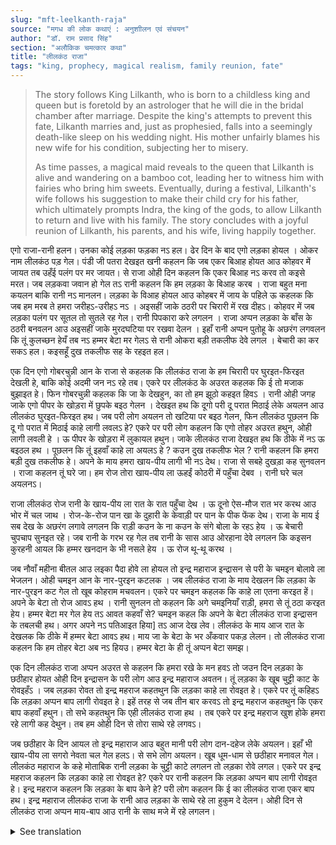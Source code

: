 ```yaml
---
slug: "mft-leelkanth-raja"
source: "मगध की लोक कथाएं : अनुशाीलन एवं संचयन"
author: "डॉ. राम प्रसाद सिंह"
section: "अलौकिक चमत्‍कार कथा"
title: "लीलकंठ राजा"
tags: "king, prophecy, magical realism, family reunion, fate"
---
```

<blockquote>
The story follows King Lilkanth, who is born to a childless king and queen but is foretold by an astrologer that he will die in the bridal chamber after marriage. Despite the king's attempts to prevent this fate, Lilkanth marries and, just as prophesied, falls into a seemingly death-like sleep on his wedding night. His mother unfairly blames his new wife for his condition, subjecting her to misery.

As time passes, a magical maid reveals to the queen that Lilkanth is alive and wandering on a bamboo cot, leading her to witness him with fairies who bring him sweets. Eventually, during a festival, Lilkanth's wife follows his suggestion to make their child cry for his father, which ultimately prompts Indra, the king of the gods, to allow Lilkanth to return and live with his family. The story concludes with a joyful reunion of Lilkanth, his parents, and his wife, living happily together.
</blockquote>

एगो राजा-रानी हलन। उनका कोई लड़का फड़का नऽ हल। ढेर दिन के बाद एगो लड़का होयल । ओकर नाम लीलकंठ पड़ गेल। पंडी जी पतरा देखइत खनी कहलन कि जब एकर बिआह होयत आउ कोहवर में जायत तब उहँई पलंग पर मर जायत। से राजा ओही दिन कहलन कि एकर बिआह नऽ करव तो कइसे मरत। जब लड़कवा जवान हो गेल तऽ रानी कहलन कि हम लड़का के बिआह करब । राजा बहुत मना कयलन बाकि रानी नऽ मानलन। लड़का के विआह होयल आउ कोहबर में जाय के पहिले ऊ कहलक कि जब हम मरब ते हमरा जरीहऽ-उरीहऽ नऽ । अइसहीं जाके ठठरी पर चिरारी में रख दीहऽ। कोहवर में जब लड़का पलंग पर सूतल तो सुतले रह गेल। रानी पिपकारा करे लगलन । राजा अप्पन लड़का के बाँस के ठठरी बनवलन आउ अइसहीं जाके मुरदघटिया पर रखवा देलन । इहाँ रानी अप्पन पुतोहू के अछरंग लगवलन कि तूं कुलच्छन हेयँ तब नऽ हम्मर बेटा मर गेलऽ से रानी ओकरा बड़ी तकलीफ देवे लगल । बेचारी का कर सकऽ हल। कइसहूँ दुख तकलीफ सह के रहइत हल। 

एक दिन एगो गोबरचुन्नी आन के राजा से कहलक कि लीलकंठ राजा के हम चिरारी पर घुरइत-फिरइत देखली हे, बाकि कोई अदमी जन नऽ रहे तब। एकरे पर लीलकंठ के अउरत कहलक कि ई तो मजाक बुझाइत हे। फिन गोबरचुन्नी कहलक कि जा के देखहुन, का तो हम झूठो कहइत हिवऽ । रानी ओही जगह जाके एगो पीपर के खोड़रा में छुपके बइठ गेलन । देखइत हथ कि दूगो परी दू परात मिठाई लेके अयलन आउ लीलकंठ घुरइत-फिरइत हथ। जब परी लोग अयलन तो खटिया पर बइठ गेलन, फिन लीलकंठ पूछलन कि दू गो परात में मिठाई काहे लागी लवलऽ हे? एकरे पर परी लोग कहलन कि एगो तोहर अउरत हथुन, ओही लागी लवली हे । ऊ पीपर के खोड़रा में लुकायल हथुन। जाके लीलकंठ राजा देखइत हथ कि ठीके में नऽ ऊ बइठल हथ । पूछलन कि तूं इहवाँ काहे ला अयलऽ हे ? कउन दुख तकलीफ भेल ? रानी कहलन कि हमरा बड़ी दुख तकलीफ हे। अपने के माय हमरा खाय-पीय लागी भी नऽ देथ। राजा से सबहे दुखड़ा कह सुनवलन । राजा कहलन तूं घरे जा। हम रोज तोरा खाय-पीय ला ऊहईं कोठरी में पहुँचा देबव । रानी घरे चल अयलनऽ। 

राजा लीलकंठ रोज रानी के खाय-पीय ला रात के रात पहुँचा देथ । ऊ दूनो ऐस-मौज रात भर करथ आउ भोर में चल जाथ । रोज-के-रोज पान खा के दुहारी के केवाड़ी पर पान के पीक फेंक देथ। राजा के माय ई सब देख के अछरंग लगावे लगलन कि राड़ी कउन के ना कउन के संगे बोला के रहऽ हेय । ऊ बेचारी चुपचाप सुनइत रहे। जब रानी के गरभ रह गेल तब रानी के सास आउ ओरहाना देवे लगलन कि कइसन कुरहनी आयल कि हम्मर खनदान के भी नसले हेय । ऊ रोज थू-थू करथ । 

जब नौवाँ महीना बीतल आउ लइका पैदा होवे ला होयल तो इन्द्र महाराज इन्द्रासन से परी के चमइन बोलावे ला भेजलन। ओही चमइन आन के नार-पुरइन कटलक । जब लीलकंठ राजा के माय देखलन कि लड़का के नार-पुरइन कट गेल तो खूब कोहराम मचवलन। एकरे पर चमइन कहलक कि काहे ला एतना करइत हें। अपने के बेटा तो रोज आवऽ हथ । रानी सुनलन तो कहलन कि अगे चमइनियाँ राड़ी, हमरा से तूं ठठा करइत हेय। हम्मर बेटा मर गेल हेय तऽ आवत कहवाँ से? चमइन कहल कि अपने के बेटा लीलकंठ राजा इन्द्रासन के तबलची हथ। अगर अपने नऽ पतिआइत हिया] तऽ आज देख लेव। लीलकंठ के माय आज रात के देखलक कि ठीके में हम्मर बेटा आवऽ हथ। माय जा के बेटा के भर अँकवार पकड़ लेलन। तो लीलकंठ राजा कहलन कि हम तोहर बेटा अब नऽ हियउ। हम्मर बेटा के ही तूं अप्पन बेटा समझ। 

एक दिन लीलकंठ राजा अप्पन अउरत से कहलन कि हमरा रखे के मन हवऽ तो जउन दिन लड़का के छठीहार होयत ओही दिन इन्द्रासन के परी लोग आउ इन्द्र महाराज अवतन। तूं लड़का के खूब चुट्टी काट के रोवइहँऽ । जब लड़का रोवत तो इन्द्र महराज कहतथुन कि लड़का काहे ला रोवइत हे। एकरे पर तूं कहिहऽ कि लड़का अप्पन बाप लागी रोवइत हे। इहें तरह से जब तीन बार करवऽ तो इन्द्र महराज कहतथुन कि एकर बाप कहवाँ हथुन। तो सभे कहतथुन कि एही लीलकंठ राजा हथ । तब एकरे पर इन्द्र महराज खुश होके हमरा रहे लागी कह देथुन। तब हम ओही दिन से तोरा साथे रहे लगवऽ। 

जब छठीहार के दिन आयल तो इन्द्र महाराज आउ बहुत मानी परी लोग दान-दहेज लेके अयलन। इहाँ भी खाय-पीय ला सगरो नेवता चल गेल हलऽ। से सभे लोग अयलन। खूब धूम-धाम से छठीहार मनावल गेल। लीलकंठ महाराज के कहे मोताबिक रानी लड़का के चुट्टी काटे लगलन तो लड़का रोवे लगल। एकरे पर इन्द्र महराज कहलन कि लड़का काहे ला रोवइत हे? एकरे पर रानी कहलन कि लड़का अप्पन बाप लागी रोवइत हे। इन्द्र महराज कहलन कि लड़का के बाप केने हे? परी लोग कहलन कि ई का लीलकंठ राजा एकर बाप हथ। इन्द्र महाराज लीलकंठ राजा के रानी आउ लड़का के साथे रहे ला हुकुम दे देलन। ओही दिन से लीलकंठ राजा अप्पन माय-बाप आउ रानी के साथ मजे में रहे लगलन।

<details>
<summary>See translation</summary>

Once upon a time, there was a king and a queen who had no children for a long time. After many days, they finally had a son, whom they named Lilkanth. The astrologer read the birth chart and said that when he gets married and goes to the bridal chamber, he will die on the bed. The king immediately declared that he would not let that happen. When the boy grew up, the queen insisted on getting him married. Despite the king's strong opposition, she did not agree. The boy got married, and before going into the bridal chamber, he said, "When I die, don't bury me. Just place me on a bamboo cot." As the boy slept on the bed in the bridal chamber, he remained still. The queen began to cry. The king made a bamboo cot for his son and placed it on the funeral pyre. Meanwhile, the queen kept tormenting her daughter-in-law, saying, "You are a bad omen, that's why my son has died," and made her suffer greatly. Poor girl could do nothing and had to endure all the misery.

One day, a magical maid came to the king and said, "I saw Lilkanth wandering on a cot, but there was no one around." On this, Lilkanth's wife remarked that this sounds like a joke. The maid insisted, "Go and see for yourself; am I lying?" The queen went and hid behind a peepal tree. She saw two fairies bringing sweets on plates, and Lilkanth was wandering around. When the fairies arrived, they sat on the bed, and Lilkanth asked, "Why are there sweets on the plates?" The fairies replied, "One is for your wife; that's why we brought it." The queen was hiding and saw that he was indeed not sitting there. She asked, "Why have you come here? What troubles you?" The queen said, "I am in great distress. Your mother doesn't even give me food or drink." She narrated all her woes to the king. The king told her to go home and that he would send her food and drink to her room every day. The queen went home.

The king sent food and drink to the queen every night. They both enjoyed themselves throughout the night and left in the morning. Day by day, the king would chew betel and spit it at the entrance of the courtyard. The king's mother saw all this and was shocked, wondering with whom the queen was spending her time. The poor woman just listened silently. When the queen became pregnant, her mother-in-law and others started to criticize her heavily about how bad luck had come upon them. She would spit day after day.

When the ninth month passed and it was time for the child to be born, Indra, the king of the gods, sent a celestial maid to summon the fairies. The maid came to fetch Lilkanth. When the king's mother saw that the child was being summoned by the maid, she raised a great commotion. The maid asked, "Why are you making such a fuss? Your son comes here every day." The queen, overhearing this, replied, "Oh, maidens, you mock me. My son has died; where will he come from?" The maid replied, "Your son, King Lilkanth, is the drummer for Indra. If you do not believe me, just watch today." 

That night, Lilkanth's mother saw clearly that her son was indeed coming. She went and embraced him tightly. Lilkanth then told his mother, “I am no longer here; you should understand that my son is your son.”

One day, King Lilkanth told his wife that he wanted to keep her and that on the day of the child's festival, the fairies and Indra would come. "You should cut the child's hair well and make him cry. When the child cries, Indra will ask why he is crying. At that time, you will say that he is crying for his father. When you do this three times, Indra will then ask, where is his father? Everyone will say, 'It is this King Lilkanth.' Then Indra will be pleased and say he is going to stay with me from that day."

When the festival day arrived, Indra and many revered fairies came with gifts. Everyone was invited for food and drink, and many people came. The festival was celebrated with great fanfare. According to the words of King Lilkanth, the queen began to cut the child's hair, causing the child to cry. Indra then asked, “Why is the child crying?” To which the queen responded, “He is crying for his father.” Indra asked, "Who is the father of the child?" The fairies replied, "This King Lilkanth is his father." Indra then commanded that King Lilkanth should stay with the queen and the child. From that day onwards, King Lilkanth began to live happily with his parents and queen.
</details>